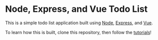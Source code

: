 # Node, Express, and Vue Todo List

This is a simple todo list application built using [Node](https://nodejs.org/en/), [Express](https://expressjs.com/), and [Vue](https://vuejs.org/).

To learn how this is built, clone this repository, then follow the [tutorials](/tutorials)!
